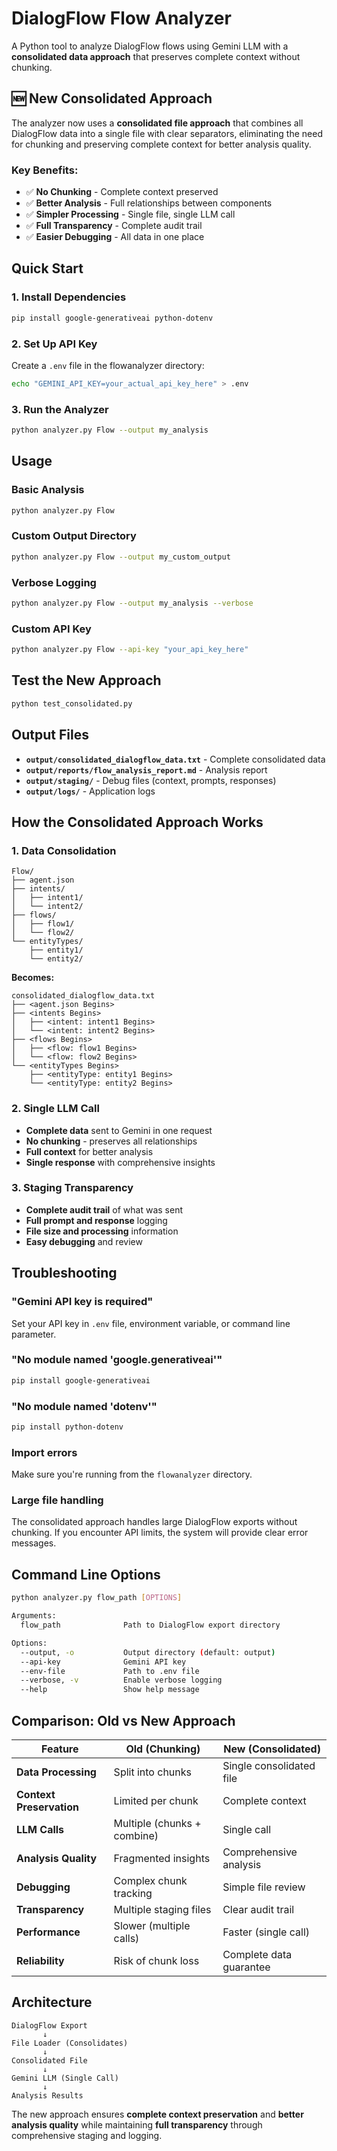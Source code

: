 # DialogFlow Flow Analyzer

A Python tool to analyze DialogFlow flows using Gemini LLM with a **consolidated data approach** that preserves complete context without chunking.

## 🆕 New Consolidated Approach

The analyzer now uses a **consolidated file approach** that combines all DialogFlow data into a single file with clear separators, eliminating the need for chunking and preserving complete context for better analysis quality.

### Key Benefits:
- ✅ **No Chunking** - Complete context preserved
- ✅ **Better Analysis** - Full relationships between components
- ✅ **Simpler Processing** - Single file, single LLM call
- ✅ **Full Transparency** - Complete audit trail
- ✅ **Easier Debugging** - All data in one place

## Quick Start

### 1. Install Dependencies
```bash
pip install google-generativeai python-dotenv
```

### 2. Set Up API Key
Create a `.env` file in the flowanalyzer directory:
```bash
echo "GEMINI_API_KEY=your_actual_api_key_here" > .env
```

### 3. Run the Analyzer
```bash
python analyzer.py Flow --output my_analysis
```

## Usage

### Basic Analysis
```bash
python analyzer.py Flow
```

### Custom Output Directory
```bash
python analyzer.py Flow --output my_custom_output
```

### Verbose Logging
```bash
python analyzer.py Flow --output my_analysis --verbose
```

### Custom API Key
```bash
python analyzer.py Flow --api-key "your_api_key_here"
```

## Test the New Approach
```bash
python test_consolidated.py
```

## Output Files

- **`output/consolidated_dialogflow_data.txt`** - Complete consolidated data
- **`output/reports/flow_analysis_report.md`** - Analysis report  
- **`output/staging/`** - Debug files (context, prompts, responses)
- **`output/logs/`** - Application logs

## How the Consolidated Approach Works

### 1. Data Consolidation
```
Flow/
├── agent.json
├── intents/
│   ├── intent1/
│   └── intent2/
├── flows/
│   ├── flow1/
│   └── flow2/
└── entityTypes/
    ├── entity1/
    └── entity2/
```

**Becomes:**
```
consolidated_dialogflow_data.txt
├── <agent.json Begins>
├── <intents Begins>
│   ├── <intent: intent1 Begins>
│   └── <intent: intent2 Begins>
├── <flows Begins>
│   ├── <flow: flow1 Begins>
│   └── <flow: flow2 Begins>
└── <entityTypes Begins>
    ├── <entityType: entity1 Begins>
    └── <entityType: entity2 Begins>
```

### 2. Single LLM Call
- **Complete data** sent to Gemini in one request
- **No chunking** - preserves all relationships
- **Full context** for better analysis
- **Single response** with comprehensive insights

### 3. Staging Transparency
- **Complete audit trail** of what was sent
- **Full prompt and response** logging
- **File size and processing** information
- **Easy debugging** and review

## Troubleshooting

### "Gemini API key is required"
Set your API key in `.env` file, environment variable, or command line parameter.

### "No module named 'google.generativeai'"
```bash
pip install google-generativeai
```

### "No module named 'dotenv'"
```bash
pip install python-dotenv
```

### Import errors
Make sure you're running from the `flowanalyzer` directory.

### Large file handling
The consolidated approach handles large DialogFlow exports without chunking. If you encounter API limits, the system will provide clear error messages.

## Command Line Options

```bash
python analyzer.py flow_path [OPTIONS]

Arguments:
  flow_path              Path to DialogFlow export directory

Options:
  --output, -o           Output directory (default: output)
  --api-key              Gemini API key
  --env-file             Path to .env file
  --verbose, -v          Enable verbose logging
  --help                 Show help message
```

## Comparison: Old vs New Approach

| Feature | Old (Chunking) | New (Consolidated) |
|---------|----------------|-------------------|
| **Data Processing** | Split into chunks | Single consolidated file |
| **Context Preservation** | Limited per chunk | Complete context |
| **LLM Calls** | Multiple (chunks + combine) | Single call |
| **Analysis Quality** | Fragmented insights | Comprehensive analysis |
| **Debugging** | Complex chunk tracking | Simple file review |
| **Transparency** | Multiple staging files | Clear audit trail |
| **Performance** | Slower (multiple calls) | Faster (single call) |
| **Reliability** | Risk of chunk loss | Complete data guarantee |

## Architecture

```
DialogFlow Export
       ↓
File Loader (Consolidates)
       ↓
Consolidated File
       ↓
Gemini LLM (Single Call)
       ↓
Analysis Results
```

The new approach ensures **complete context preservation** and **better analysis quality** while maintaining **full transparency** through comprehensive staging and logging. 